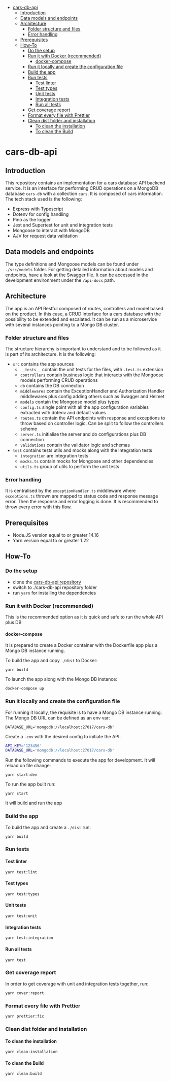 - [cars-db-api](#cars-db-api)
  - [Introduction](#introduction)
  - [Data models and endpoints](#data-models-and-endpoints)
  - [Architecture](#architecture)
    - [Folder structure and files](#folder-structure-and-files)
    - [Error handling](#error-handling)
  - [Prerequisites](#prerequisites)
  - [How-To](#how-to)
    - [Do the setup](#do-the-setup)
    - [Run it with Docker (recommended)](#run-it-with-docker--recommended-)
      - [docker-compose](#docker-compose)
    - [Run it locally and create the configuration file](#run-it-locally-and-create-the-configuration-file)
    - [Build the app](#build-the-app)
    - [Run tests](#run-tests)
      - [Test linter](#test-linter)
      - [Test types](#test-types)
      - [Unit tests](#unit-tests)
      - [Integration tests](#integration-tests)
      - [Run all tests](#run-all-tests)
    - [Get coverage report](#get-coverage-report)
    - [Format every file with Prettier](#format-every-file-with-prettier)
    - [Clean dist folder and installation](#clean-dist-folder-and-installation)
      - [To clean the installation](#to-clean-the-installation)
      - [To clean the Build](#to-clean-the-build)

# cars-db-api

## Introduction

This repository contains an implementation for a cars database API backend service. It is an interface for performing CRUD operations on a MongoDB database `cars-db` with a collection `cars`. It is composed of cars information. The tech stack used is the following:

- Express with Typescript
- Dotenv for config handling
- Pino as the logger
- Jest and Supertest for unit and integration tests
- Mongoose to interact with MongoDB
- AJV for request data validation

## Data models and endpoints

The type definitions and Mongoose models can be found under `./src/models` folder. For getting detailed information about models and endpoints, have a look at the Swagger file. It can be accessed in the development environment under the `/api-docs` path.

## Architecture

The app is an API Restful composed of routes, controllers and model based on the product. In this case, a CRUD interface for a cars database with the possibility to be extended and escalated. It can be run as a microservice with several instances pointing to a Mongo DB cluster.

### Folder structure and files

The structure hierarchy is important to understand and to be followed as it is part of its architecture. It is the following:

- `src` contains the app sources
  - `__tests__` contain the unit tests for the files, with `.test.ts` extension
  - `controllers` contain business logic that interacts with the Mongoose models performing CRUD operations
  - `db` contains the DB connection
  - `middlewares` contain the ExceptionHandler and Authorization Handler middlewares plus config adding others such as Swagger and Helmet
  - `models` contain the Mongoose model plus types
  - `config.ts` single point with all the app configuration variables extracted with dotenv and default values
  - `routes.ts` contain the API endpoints with response and exceptions to throw based on controller logic. Can be split to follow the controllers scheme
  - `server.ts` initialise the server and do configurations plus DB connection
  - `validations` contain the validator logic and schemas
- `test` contains tests utils and mocks along with the integration tests
  - `integration` are integration tests
  - `mocks.ts` contain mocks for Mongoose and other dependencies
  - `utils.ts` group of utils to perform the unit tests

### Error handling

It is centralised by the `exceptionHandler.ts` middleware where `exceptions.ts` thrown are mapped to status code and response message error. Then the response and error logging is done. It is recommended to throw every error with this flow.

## Prerequisites

- Node.JS version equal to or greater 14.16
- Yarn version equal to or greater 1.22

## How-To

### Do the setup

- clone the [cars-db-api repository](https://github.com/Nachox07/cars-db-api)
- switch to ./cars-db-api repository folder
- run `yarn` for installing the dependencies

### Run it with Docker (recommended)

This is the recommended option as it is quick and safe to run the whole API plus DB

#### docker-compose

It is prepared to create a Docker container with the Dockerfile app plus a Mongo DB instance running.

To build the app and copy `./dist` to Docker:

`yarn build`

To launch the app along with the Mongo DB instance:

`docker-compose up`

### Run it locally and create the configuration file

For running it locally, the requisite is to have a Mongo DB instance running. The Mongo DB URL can be defined as an env var:

`DATABASE_URL='mongodb://localhost:27017/cars-db'`

Create a `.env` with the desired config to initiate the API:

```sh
API_KEY='123456'
DATABASE_URL='mongodb://localhost:27017/cars-db'
```

Run the following commands to execute the app for development. It will reload on file change:

`yarn start:dev`

To run the app built run:

`yarn start`

It will build and run the app

### Build the app

To build the app and create a `./dist` run:

`yarn build`

### Run tests

#### Test linter

`yarn test:lint`

#### Test types

`yarn test:types`

#### Unit tests

`yarn test:unit`

#### Integration tests

`yarn test:integration`

#### Run all tests

`yarn test`

### Get coverage report

In order to get coverage with unit and integration tests together, run:

`yarn cover:report`

### Format every file with Prettier

`yarn prettier:fix`

### Clean dist folder and installation

#### To clean the installation

`yarn clean:installation`

#### To clean the Build

`yarn clean:build`
